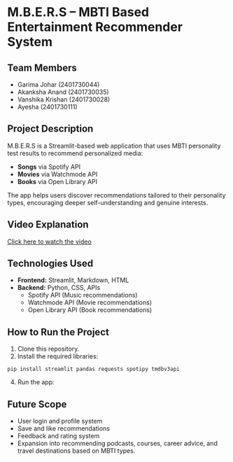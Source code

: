 # M.B.E.R.S – MBTI Based Entertainment Recommender System

## Team Members
- Garima Johar (2401730044)
- Akanksha Anand (2401730035)
- Vanshika Krishan (2401730028)
- Ayesha (2401730111)

## Project Description
M.B.E.R.S is a Streamlit-based web application that uses MBTI personality test results to recommend personalized media:
- **Songs** via Spotify API
- **Movies** via Watchmode API
- **Books** via Open Library API

The app helps users discover recommendations tailored to their personality types, encouraging deeper self-understanding and genuine interests.

## Video Explanation
[Click here to watch the video](https://drive.google.com/file/d/1WmkghIaS1yP6GU_K_qQ2RJ9lb3QJ3LPL/view?usp=drive_link)
## Technologies Used
- **Frontend:** Streamlit, Markdown, HTML
- **Backend:** Python, CSS, APIs
  - Spotify API (Music recommendations)
  - Watchmode API (Movie recommendations)
  - Open Library API (Book recommendations)

## How to Run the Project
1. Clone this repository.
2. Install the required libraries:
```
pip install streamlit pandas requests spotipy tmdbv3api
```

4. Run the app:

## Future Scope
- User login and profile system
- Save and like recommendations
- Feedback and rating system
- Expansion into recommending podcasts, courses, career advice, and travel destinations based on MBTI types.



